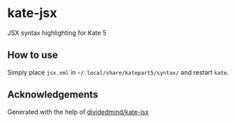 # kate-jsx
JSX syntax highlighting for Kate 5

## How to use
Simply place `jsx.xml` in  `~/.local/share/katepart5/syntax/` and restart `kate`.

## Acknowledgements
Generated with the help of [dividedmind/kate-jsx](https://github.com/dividedmind/kate-jsx)
